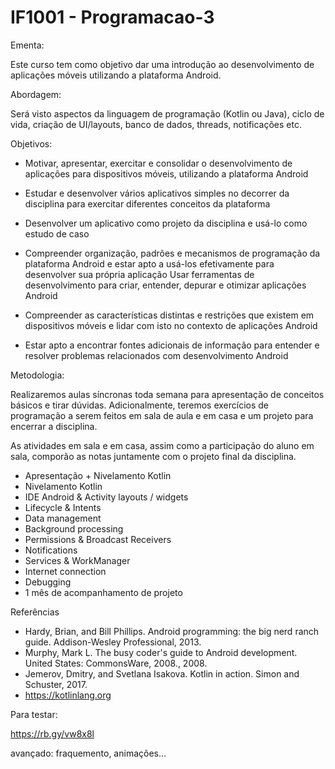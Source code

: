 # IF1001 - Programacao-3

Ementa:

Este curso tem como objetivo dar uma introdução ao desenvolvimento de aplicações móveis utilizando a plataforma Android.

Abordagem:

Será visto aspectos da linguagem de programação (Kotlin ou Java), ciclo de vida, criação de UI/layouts, banco de dados, threads, notificações etc.

Objetivos:

- Motivar, apresentar, exercitar e consolidar o desenvolvimento de aplicações para dispositivos móveis, utilizando a plataforma Android

- Estudar e desenvolver vários aplicativos simples no decorrer da disciplina para exercitar diferentes conceitos da plataforma

- Desenvolver um aplicativo como projeto da disciplina e usá-lo como estudo de caso

- Compreender organização, padrões e mecanismos de programação da plataforma Android e estar apto a usá-los efetivamente para desenvolver sua própria aplicação
Usar ferramentas de desenvolvimento para criar, entender, depurar e otimizar aplicações Android

- Compreender as características distintas e restrições que existem em dispositivos móveis e lidar com isto no contexto de aplicações Android

- Estar apto a encontrar fontes adicionais de informação para entender e resolver problemas relacionados com desenvolvimento Android

Metodologia:

Realizaremos aulas síncronas toda semana para apresentação de conceitos básicos e tirar dúvidas. Adicionalmente, teremos exercícios de programação a serem feitos em sala de aula e em casa e um projeto para encerrar a disciplina.

As atividades em sala e em casa, assim como a participação do aluno em sala, comporão as notas juntamente com o projeto final da disciplina.

- Apresentação + Nivelamento Kotlin
- Nivelamento Kotlin
- IDE Android & Activity layouts / widgets
- Lifecycle & Intents
- Data management
- Background processing
- Permissions & Broadcast Receivers
- Notifications
- Services & WorkManager
- Internet connection
- Debugging
- 1 mês de acompanhamento de projeto

  
Referências

- Hardy, Brian, and Bill Phillips. Android programming: the big nerd ranch guide. Addison-Wesley Professional, 2013.
- Murphy, Mark L. The busy coder's guide to Android development. United States: CommonsWare, 2008., 2008.
- Jemerov, Dmitry, and Svetlana Isakova. Kotlin in action. Simon and Schuster, 2017.
- https://kotlinlang.org


Para testar:

https://rb.gy/vw8x8l

avançado: fraquemento, animações...
